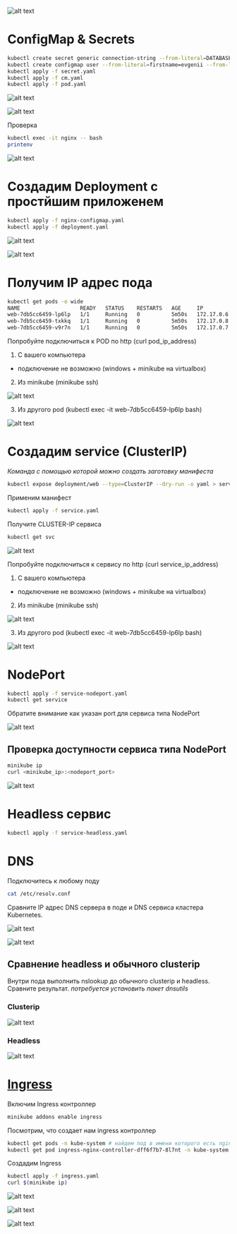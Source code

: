 
![alt text](https://github.com/borodinvv/devops-school-k8s/raw/master/2/Screenshot_5.png)

# ConfigMap & Secrets
```bash
kubectl create secret generic connection-string --from-literal=DATABASE_URL=postgres://connect --dry-run -o yaml > secret.yaml
kubectl create configmap user --from-literal=firstname=evgenii --from-literal=lastname=mikhailov --dry-run -o yaml > cm.yaml
kubectl apply -f secret.yaml
kubectl apply -f cm.yaml
kubectl apply -f pod.yaml
```

![alt text](https://github.com/borodinvv/devops-school-k8s/raw/master/2/Screenshot_1.png)

![alt text](https://github.com/borodinvv/devops-school-k8s/raw/master/2/Screenshot_2.png)

Проверка
```bash
kubectl exec -it nginx -- bash
printenv
```

![alt text](https://github.com/borodinvv/devops-school-k8s/raw/master/2/Screenshot_3.png)

# Создадим Deployment с простйшим приложенем
```bash
kubectl apply -f nginx-configmap.yaml
kubectl apply -f deployment.yaml
```

![alt text](https://github.com/borodinvv/devops-school-k8s/raw/master/2/configmap.png)

![alt text](https://github.com/borodinvv/devops-school-k8s/raw/master/2/deploy.png)


# Получим IP адрес пода
```bash
kubectl get pods -o wide
NAME                   READY   STATUS    RESTARTS   AGE     IP           NODE       NOMINATED NODE   READINESS GATES
web-7db5cc6459-lp6lp   1/1     Running   0          5m50s   172.17.0.6   minikube   <none>           <none>
web-7db5cc6459-txkkq   1/1     Running   0          5m50s   172.17.0.8   minikube   <none>           <none>
web-7db5cc6459-v9r7n   1/1     Running   0          5m50s   172.17.0.7   minikube   <none>           <none>
```

Попробуйте подключиться к POD по http (curl pod_ip_address)
1. С вашего компьютера
- подключение не возможно (windows + minikube на virtualbox)
2. Из minikube (minikube ssh)

![alt text](https://github.com/borodinvv/devops-school-k8s/raw/master/2/minikube_ssh.png)

3. Из другого pod (kubectl exec -it web-7db5cc6459-lp6lp bash)

![alt text](https://github.com/borodinvv/devops-school-k8s/raw/master/2/another_pod.png)

# Создадим service (ClusterIP)
_Команда с помощью которой можно создать заготовку манифеста_
```bash
kubectl expose deployment/web --type=ClusterIP --dry-run -o yaml > service_template.yaml
```

Применим манифест
```bash
kubectl apply -f service.yaml
```

Получите CLUSTER-IP сервиса
```bash
kubectl get svc
```

![alt text](https://github.com/borodinvv/devops-school-k8s/raw/master/2/get_svc.png)

Попробуйте подключиться к сервису по http (curl service_ip_address)
1. С вашего компьютера

- подключение не возможно (windows + minikube на virtualbox)

2. Из minikube (minikube ssh)

![alt text](https://github.com/borodinvv/devops-school-k8s/raw/master/2/minikube_ssh_svc.png)

3. Из другого pod (kubectl exec -it web-7db5cc6459-lp6lp bash)

![alt text](https://github.com/borodinvv/devops-school-k8s/raw/master/2/another_pod_svc.png)

# NodePort
```bash
kubectl apply -f service-nodeport.yaml
kubectl get service
```
Обратите внимание как указан port для сервиса типа NodePort

![alt text](https://github.com/borodinvv/devops-school-k8s/raw/master/2/nodeport.png)

## Проверка доступности сервиса типа NodePort
```bash
minikube ip
curl <minikube_ip>:<nodeport_port>
```

![alt text](https://github.com/borodinvv/devops-school-k8s/raw/master/2/32177.png)

# Headless сервис
```bash
kubectl apply -f service-headless.yaml
```

# DNS
Подключитесь к любому поду
```bash
cat /etc/resolv.conf
```

Сравните IP адрес DNS сервера в поде и DNS сервиса кластера Kubernetes.

![alt text](https://github.com/borodinvv/devops-school-k8s/raw/master/2/dns_pod.png)

![alt text](https://github.com/borodinvv/devops-school-k8s/raw/master/2/dns_cluster.png)


## Сравнение headless и обычного clusterip
Внутри пода выполнить nslookup до обычного clusterip и headless. Сравните результат.
_потребуется установить пакет dnsutils_

### Clusterip
![alt text](https://github.com/borodinvv/devops-school-k8s/raw/master/2/nslookup_clusterip.png)

### Headless
![alt text](https://github.com/borodinvv/devops-school-k8s/raw/master/2/nslookup_headless.png)



# [Ingress](https://kubernetes.github.io/ingress-nginx/deploy/#minikube)
Включим Ingress контроллер 
```bash
minikube addons enable ingress
```
Посмотрим, что создает нам ingress контроллер
```bash
kubectl get pods -n kube-system # найдем под в имени которого есть nginx-controller
kubectl get pod ingress-nginx-controller-dff6f7b7-8l7nt -n kube-system -o yaml # нужно заменить имя пода
```
Создадим Ingress
```bash
kubectl apply -f ingress.yaml
curl $(minikube ip)
```

![alt text](https://github.com/borodinvv/devops-school-k8s/raw/master/2/ingress1.png)

![alt text](https://github.com/borodinvv/devops-school-k8s/raw/master/2/ingress2.png)

![alt text](https://github.com/borodinvv/devops-school-k8s/raw/master/2/ingress3.png)

